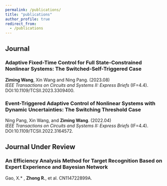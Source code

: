 ```yaml
---
permalink: /publications/
title: "publications"
author_profile: true
redirect_from: 
  - /publications
---
```



## Journal
### Adaptive Fixed-Time Control for Full State-Constrained Nonlinear Systems: The Switched-Self-Triggered Case  
**Ziming Wang**, Xin Wang and Ning Pang. (2023.08)  
*IEEE Transactions on Circuits and Systems II: Express Briefs* (IF=4.4).  
DOI:10.1109/TCSII.2023.3309400.

### Event-Triggered Adaptive Control of Nonlinear Systems with Dynamic Uncertainties: The Switching Threshold Case  
Ning Pang, Xin Wang, and **Ziming Wang**. (2022.04)   
*IEEE Transactions on Circuits and Systems II: Express Briefs* (IF=4.4).  
DOI:10.1109/TCSII.2022.3164572.

## Journal Under Review
### An Efficiency Analysis Method for Target Recognition Based on Expert Experience and Bayesian Network
Gao, X.* , **Zhong R.**, et al. CN114722899A.
